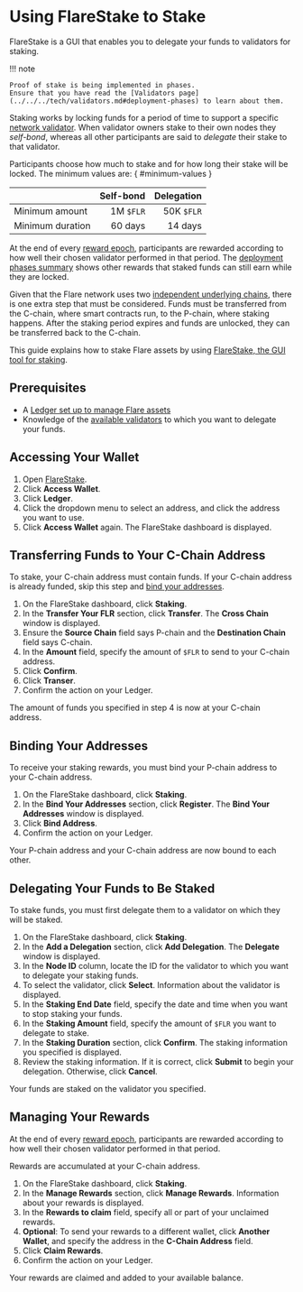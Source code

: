 # Using FlareStake to Stake

FlareStake is a GUI that enables you to delegate your funds to validators for staking.

!!! note

    Proof of stake is being implemented in phases.
    Ensure that you have read the [Validators page](../../../tech/validators.md#deployment-phases) to learn about them.

Staking works by locking funds for a period of time to support a specific [network validator](../../../tech/validators.md).
When validator owners stake to their own nodes they _self-bond_, whereas all other participants are said to _delegate_ their stake to that validator.

Participants choose how much to stake and for how long their stake will be locked.
The minimum values are:
{ #minimum-values }

|                  | Self-bond | Delegation |
| ---------------- | --------: | ---------: |
| Minimum amount   | 1M `$FLR` | 50K `$FLR` |
| Minimum duration |   60 days |    14 days |

At the end of every [reward epoch](../../../tech/ftso.md#reward-epoch), participants are rewarded according to how well their chosen validator performed in that period.
The [deployment phases summary](../../../tech/validators.md#summary) shows other rewards that staked funds can still earn while they are locked.

Given that the Flare network uses two [independent underlying chains](../../../tech/flare.md#flare-chains), there is one extra step that must be considered.
Funds must be transferred from the C-chain, where smart contracts run, to the P-chain, where staking happens.
After the staking period expires and funds are unlocked, they can be transferred back to the C-chain.

This guide explains how to stake Flare assets by using [FlareStake, the GUI tool for staking](staking.flare.network).

## Prerequisites

* A [Ledger set up to manage Flare assets](../../wallets/how-to-access-flare-network-with-a-ledger-device.md)
* Knowledge of the [available validators](https://flaremetrics.io/validators) to which you want to delegate your funds.

## Accessing Your Wallet

1. Open [FlareStake](staking.flare.network).
2. Click **Access Wallet**.
3. Click **Ledger**.
4. Click the dropdown menu to select an address, and click the address you want to use.
5. Click **Access Wallet** again.
   The FlareStake dashboard is displayed.

## Transferring Funds to Your C-Chain Address

To stake, your C-chain address must contain funds.
If your C-chain address is already funded, skip this step and [bind your addresses](#binding-your-addresses).

1. On the FlareStake dashboard, click **Staking**.
2. In the **Transfer Your FLR** section, click **Transfer**.
   The **Cross Chain** window is displayed.
3. Ensure the **Source Chain** field says P-chain and the **Destination Chain** field says C-chain.
4. In the **Amount** field, specify the amount of `$FLR` to send to your C-chain address.
5. Click **Confirm**.
6. Click **Transer**.
7. Confirm the action on your Ledger.

The amount of funds you specified in step 4 is now at your C-chain address.

## Binding Your Addresses

To receive your staking rewards, you must bind your P-chain address to your C-chain address.

1. On the FlareStake dashboard, click **Staking**.
2. In the **Bind Your Addresses** section, click **Register**.
   The **Bind Your Addresses** window is displayed.
3. Click **Bind Address**.
4. Confirm the action on your Ledger.

Your P-chain address and your C-chain address are now bound to each other.

## Delegating Your Funds to Be Staked

To stake funds, you must first delegate them to a validator on which they will be staked.

1. On the FlareStake dashboard, click **Staking**.
2. In the **Add a Delegation** section, click **Add Delegation**.
   The **Delegate** window is displayed.
3. In the **Node ID** column, locate the ID for the validator to which you want to delegate your staking funds.
4. To select the validator, click **Select**.
   Information about the validator is displayed.
5. In the **Staking End Date** field, specify the date and time when you want to stop staking your funds.
6. In the **Staking Amount** field, specify the amount of `$FLR` you want to delegate to stake.
7. In the **Staking Duration** section, click **Confirm**.
   The staking information you specified is displayed.
8. Review the staking information.
   If it is correct, click **Submit** to begin your delegation.
   Otherwise, click **Cancel**.

Your funds are staked on the validator you specified.

## Managing Your Rewards

At the end of every [reward epoch](../../../tech/ftso.md#reward-epoch), participants are rewarded according to how well their chosen validator performed in that period.

Rewards are accumulated at your C-chain address.

1. On the FlareStake dashboard, click **Staking**.
2. In the **Manage Rewards** section, click **Manage Rewards**.
   Information about your rewards is displayed.
3. In the **Rewards to claim** field, specify all or part of your unclaimed rewards.
4. **Optional**: To send your rewards to a different wallet, click **Another Wallet**, and specify the address in the **C-Chain Address** field.
5. Click **Claim Rewards**.
6. Confirm the action on your Ledger.

Your rewards are claimed and added to your available balance.
